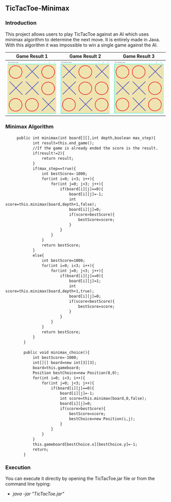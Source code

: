 ## TicTacToe-Minimax

### Introduction

This project allows users to play TicTacToe against an AI which uses minimax algorithm to determine the next move. It is entirely made in Java.
With this algorithm it was impossible to win a single game against the AI.

| Game Result 1 | Game Result 2 | Game Result 3 |
| --- | --- | --- |
|![Image1](images/img1.PNG) | ![Image2](images/img2.PNG) |![Image3](images/img3.PNG)|

### Minimax Algorithm

         public int minimax(int board[][],int depth,boolean max_step){
                int result=this.end_game();
                //If the game is already ended the score is the result.
                if(result!=2){
                    return result;
                }
                if(max_step==true){
                    int bestScore=-1000;
                    for(int i=0; i<3; i++){
                        for(int j=0; j<3; j++){
                            if(board[i][j]==0){
                                board[i][j]=-1;
                                int score=this.minimax(board,depth+1,false);
                                board[i][j]=0;
                                if(score>bestScore){
                                    bestScore=score;
                                }
                            }
                        }
                    }
                    return bestScore;
                }
                else{
                    int bestScore=1000;
                    for(int i=0; i<3; i++){
                        for(int j=0; j<3; j++){
                            if(board[i][j]==0){
                                board[i][j]=1;
                                int score=this.minimax(board,depth+1,true);
                                board[i][j]=0;
                                if(score<bestScore){
                                    bestScore=score;
                                }
                            }
                        }
                    }
                    return bestScore;
                }
            }
            
            public void minimax_choice(){
                int bestScore=-1000;
                int[][] board=new int[3][3];
                board=this.gameboard;
                Position bestChoice=new Position(0,0);
                for(int i=0; i<3; i++){
                    for(int j=0; j<3; j++){
                        if(board[i][j]==0){
                            board[i][j]=-1;
                            int score=this.minimax(board,0,false);
                            board[i][j]=0;
                            if(score>bestScore){
                                bestScore=score;
                                bestChoice=new Position(i,j);
                            }
                        }
                    }
                }
                this.gameboard[bestChoice.x][bestChoice.y]=-1;
                return;
            }

### Execution 

You can execute it directly by opening the TicTacToe.jar file or from the command line typing:

* *java -jar "TicTacToe.jar"* 



